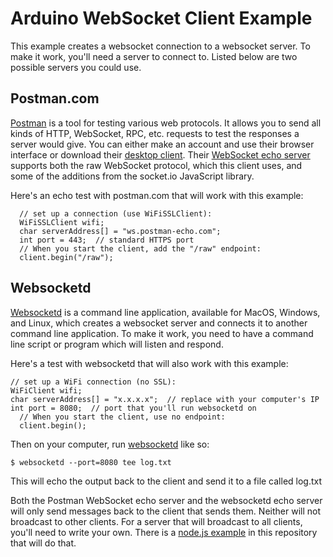 # Arduino WebSocket Client Example

This example creates a websocket connection to a websocket server.
To make it work, you'll need a server to connect to. Listed below are two
possible servers you could use. 

## Postman.com
[Postman](https://www.postman.com/) is a tool for testing various web protocols. It allows you
to send all kinds of HTTP, WebSocket, RPC, etc. requests to test
the responses a server would give. You can either make an account 
and use their browser interface or download their [desktop client](https://www.postman.com/downloads/). 
Their [WebSocket echo server](https://blog.postman.com/introducing-postman-websocket-echo-service/) supports both the raw WebSocket protocol, 
which this client uses, and some of the additions from the socket.io 
JavaScript library.

Here's an echo test with postman.com that will work with this example: 
````
  // set up a connection (use WiFiSSLClient):
  WiFiSSLClient wifi;
  char serverAddress[] = "ws.postman-echo.com"; 
  int port = 443;  // standard HTTPS port
  // When you start the client, add the "/raw" endpoint:
  client.begin("/raw");
````

## Websocketd

[Websocketd](http://websocketd.com/) is a command line application, available for MacOS, Windows, and
Linux, which creates a websocket server and connects it to another command
line application. To make it work, you need to have a command line script
or program which will listen and respond.

Here's a test with websocketd that will also work with this example: 
````
// set up a WiFi connection (no SSL):
WiFiClient wifi;
char serverAddress[] = "x.x.x.x";  // replace with your computer's IP
int port = 8080;  // port that you'll run websocketd on
  // When you start the client, use no endpoint:
  client.begin();
````
Then on your computer, run [websocketd](http://websocketd.com/) like so:

````$ websocketd --port=8080 tee log.txt````

This will echo the output back to the client and send it to a file called log.txt

Both the Postman WebSocket echo server and the websocketd echo server will only send messages back to the client
that sends them. Neither will not broadcast to other clients. For a server
that will broadcast to all clients, you'll need to write your own. 
There is a [node.js example](https://github.com/tigoe/websocket-examples/blob/main/ExpressWsServer/server.js) in this repository
that will do that.

